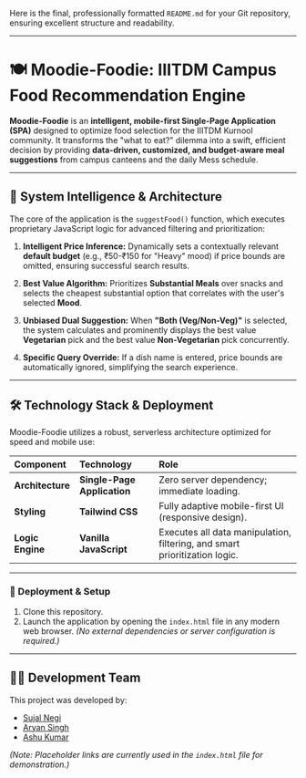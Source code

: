 Here is the final, professionally formatted `README.md` for your Git repository, ensuring excellent structure and readability.

***

# 🍽️ Moodie-Foodie: IIITDM Campus Food Recommendation Engine

**Moodie-Foodie** is an **intelligent, mobile-first Single-Page Application (SPA)** designed to optimize food selection for the IIITDM Kurnool community. It transforms the "what to eat?" dilemma into a swift, efficient decision by providing **data-driven, customized, and budget-aware meal suggestions** from campus canteens and the daily Mess schedule.

---

## 🧠 System Intelligence & Architecture

The core of the application is the `suggestFood()` function, which executes proprietary JavaScript logic for advanced filtering and prioritization:

1.  **Intelligent Price Inference:** Dynamically sets a contextually relevant **default budget** (e.g., ₹50-₹150 for "Heavy" mood) if price bounds are omitted, ensuring successful search results.

2.  **Best Value Algorithm:** Prioritizes **Substantial Meals** over snacks and selects the cheapest substantial option that correlates with the user's selected **Mood**.

3.  **Unbiased Dual Suggestion:** When **"Both (Veg/Non-Veg)"** is selected, the system calculates and prominently displays the best value **Vegetarian** pick and the best value **Non-Vegetarian** pick concurrently.

4.  **Specific Query Override:** If a dish name is entered, price bounds are automatically ignored, simplifying the search experience.

---

## 🛠️ Technology Stack & Deployment

Moodie-Foodie utilizes a robust, serverless architecture optimized for speed and mobile use:

| Component | Technology | Role |
| :--- | :--- | :--- |
| **Architecture** | **Single-Page Application** | Zero server dependency; immediate loading. |
| **Styling** | **Tailwind CSS** | Fully adaptive mobile-first UI (responsive design). |
| **Logic Engine** | **Vanilla JavaScript** | Executes all data manipulation, filtering, and smart prioritization logic. |

---

### 🚀 Deployment & Setup

1.  Clone this repository.
2.  Launch the application by opening the `index.html` file in any modern web browser. *(No external dependencies or server configuration is required.)*

---

## 🧑‍💻 Development Team

This project was developed by:

* [Sujal Negi](https://www.google.com/search?q=%23insta-sujal)
* [Aryan Singh](https://www.google.com/search?q=%23insta-aryan)
* [Ashu Kumar](https://www.google.com/search?q=%23insta-ashu)

*(Note: Placeholder links are currently used in the `index.html` file for demonstration.)*
